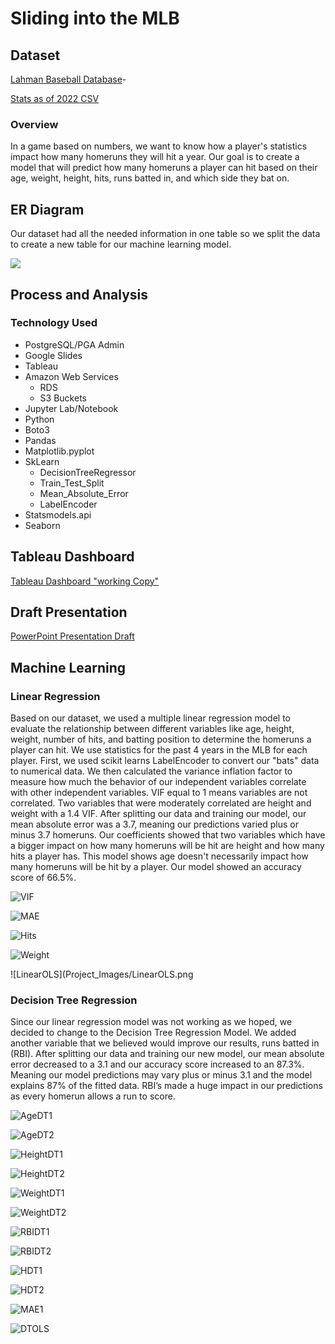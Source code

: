 # Sliding into the MLB   

## Dataset
[Lahman Baseball Database](http://seanlahman.com/download-baseball-database/)- 

[Stats as of 2022 CSV](https://github.com/chadwickbureau/baseballdatabank/archive/refs/tags/v2023.1.zip)


### Overview
In a game based on numbers, we want to know how a player's statistics impact how many homeruns they will hit a year. Our goal is to create a model that will predict how many homeruns a player can hit based on their age, weight, height, hits, runs batted in, and which side they bat on.

## ER Diagram
Our dataset had all the needed information in one table so we split the data to create a new table for our machine learning model.

![](https://github.com/LeishMarrero/SlidingIntoTheMLB/blob/main/Project_Images/QuickDBD-export.png)

## Process and Analysis
### Technology Used
- PostgreSQL/PGA Admin
- Google Slides
- Tableau
- Amazon Web Services
  - RDS
  - S3 Buckets
- Jupyter Lab/Notebook
- Python
- Boto3
- Pandas
- Matplotlib.pyplot
- SkLearn
  - DecisionTreeRegressor
  - Train_Test_Split
  - Mean_Absolute_Error
  - LabelEncoder
- Statsmodels.api
- Seaborn

## Tableau Dashboard
[Tableau Dashboard "working Copy"](https://public.tableau.com/views/MLBProject_16831646424700/Story1?:language=en-US&publish=yes&:display_count=n&:origin=viz_share_link)

## Draft Presentation
[PowerPoint Presentation Draft](https://docs.google.com/presentation/d/18p30GQuymT2IiWoWPWBuGUrkOBxBS357Z4zxULx0iWU/edit?usp=sharing)


## Machine Learning
### Linear Regression
Based on our dataset, we used a multiple linear regression model to evaluate the relationship between different variables like age, height, weight, number of hits, and batting position to determine the homeruns a player can hit. We use statistics for the past 4 years in the MLB for each player. First, we used scikit learns LabelEncoder to convert our "bats" data to numerical data. We then calculated the variance inflation factor to measure how much the behavior of our independent variables correlate with other independent variables. VIF equal to 1 means variables are not correlated. Two variables that were moderately correlated are height and weight with a 1.4 VIF. After splitting our data and training our model, our mean absolute error was a 3.7, meaning our predictions varied plus or minus 3.7 homeruns. Our coefficients showed that two variables which have a bigger impact on how many homeruns will be hit are height and how many hits a player has. This model shows age doesn't necessarily impact how many homeruns will be hit by a player. Our model showed an accuracy score of 66.5%.

![VIF](Project_Images/VIF.png)

![MAE](Project_Images/MAE.png)

![Hits](Project_Images/Hits.png)

![Weight](Project_Images/Weight.png)

![LinearOLS](Project_Images/LinearOLS.png

### Decision Tree Regression
Since our linear regression model was not working as we hoped, we decided to change to the Decision Tree Regression Model. We added another variable that we believed would improve our results, runs batted in (RBI). After splitting our data and training our new model, our mean absolute error decreased to a 3.1 and our accuracy score increased to an 87.3%. Meaning our model predictions may vary plus or minus 3.1 and the model explains 87% of the fitted data. RBI’s made a huge impact in our predictions as every homerun allows a run to score. 

![AgeDT1](Project_Images/AgeDT1.png)

![AgeDT2](Project_Images/AgeDT2.png)

![HeightDT1](Project_Images/HeightDT1.png)

![HeightDT2](Project_Images/HeightDT2.png)

![WeightDT1](Project_Images/WeightDT1.png)

![WeightDT2](Project_Images/WeightDT2.png)

![RBIDT1](Project_Images/RBIDT1.png)

![RBIDT2](Project_Images/RBIDT2.png)

![HDT1](Project_Images/HDT1.png)

![HDT2](Project_Images/HDT2.png)

![MAE1](Project_Images/MAE1.png)

![DTOLS](Project_Images/DTOLS.png)

